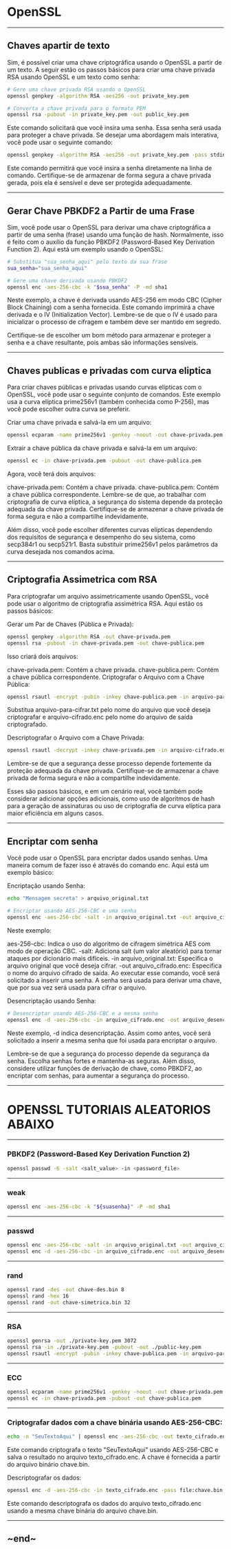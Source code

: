 # OpenSSL

---

## Chaves apartir de texto

Sim, é possível criar uma chave criptográfica usando o OpenSSL a partir de um texto. A seguir estão os passos básicos para criar uma chave privada RSA usando OpenSSL e um texto como senha:

```bash
# Gere uma chave privada RSA usando o OpenSSL
openssl genpkey -algorithm RSA -aes256 -out private_key.pem

# Converta a chave privada para o formato PEM
openssl rsa -pubout -in private_key.pem -out public_key.pem
```

Este comando solicitará que você insira uma senha. Essa senha será usada para proteger a chave privada.
Se desejar uma abordagem mais interativa, você pode usar o seguinte comando:

```bash
openssl genpkey -algorithm RSA -aes256 -out private_key.pem -pass stdin
```

Este comando permitirá que você insira a senha diretamente na linha de comando.
Certifique-se de armazenar de forma segura a chave privada gerada, pois ela é sensível e deve ser protegida adequadamente.

---

## Gerar Chave PBKDF2 a Partir de uma Frase

Sim, você pode usar o OpenSSL para derivar uma chave criptográfica a partir de uma senha (frase) usando uma função de hash. Normalmente, isso é feito com o auxílio da função PBKDF2 (Password-Based Key Derivation Function 2). Aqui está um exemplo usando o OpenSSL:

```bash
# Substitua "sua_senha_aqui" pelo texto da sua frase
sua_senha="sua_senha_aqui"

# Gere uma chave derivada usando PBKDF2
openssl enc -aes-256-cbc -k "$sua_senha" -P -md sha1
```

Neste exemplo, a chave é derivada usando AES-256 em modo CBC (Cipher Block Chaining) com a senha fornecida. Este comando imprimirá a chave derivada e o IV (Initialization Vector). Lembre-se de que o IV é usado para inicializar o processo de cifragem e também deve ser mantido em segredo.

Certifique-se de escolher um bom método para armazenar e proteger a senha e a chave resultante, pois ambas são informações sensíveis.

---

## Chaves publicas e privadas com curva eliptica

Para criar chaves públicas e privadas usando curvas elípticas com o OpenSSL, você pode usar o seguinte conjunto de comandos. Este exemplo usa a curva elíptica prime256v1 (também conhecida como P-256), mas você pode escolher outra curva se preferir.

Criar uma chave privada e salvá-la em um arquivo:

```bash
openssl ecparam -name prime256v1 -genkey -noout -out chave-privada.pem
```

Extrair a chave pública da chave privada e salvá-la em um arquivo:

```bash
openssl ec -in chave-privada.pem -pubout -out chave-publica.pem
```

Agora, você terá dois arquivos:

chave-privada.pem: Contém a chave privada.
chave-publica.pem: Contém a chave pública correspondente.
Lembre-se de que, ao trabalhar com criptografia de curva elíptica, a segurança do sistema depende da proteção adequada da chave privada. Certifique-se de armazenar a chave privada de forma segura e não a compartilhe indevidamente.

Além disso, você pode escolher diferentes curvas elípticas dependendo dos requisitos de segurança e desempenho do seu sistema, como secp384r1 ou secp521r1. Basta substituir prime256v1 pelos parâmetros da curva desejada nos comandos acima.

---

## Criptografia Assimetrica com RSA

Para criptografar um arquivo assimetricamente usando OpenSSL, você pode usar o algoritmo de criptografia assimétrica RSA. Aqui estão os passos básicos:

Gerar um Par de Chaves (Pública e Privada):

```bash
openssl genpkey -algorithm RSA -out chave-privada.pem
openssl rsa -pubout -in chave-privada.pem -out chave-publica.pem
```

Isso criará dois arquivos:

chave-privada.pem: Contém a chave privada.
chave-publica.pem: Contém a chave pública correspondente.
Criptografar o Arquivo com a Chave Pública:

```bash
openssl rsautl -encrypt -pubin -inkey chave-publica.pem -in arquivo-para-cifrar.txt -out arquivo-cifrado.enc
```

Substitua arquivo-para-cifrar.txt pelo nome do arquivo que você deseja criptografar e arquivo-cifrado.enc pelo nome do arquivo de saída criptografado.

Descriptografar o Arquivo com a Chave Privada:

```bash
openssl rsautl -decrypt -inkey chave-privada.pem -in arquivo-cifrado.enc -out arquivo-descriptografado.txt
```

Lembre-se de que a segurança desse processo depende fortemente da proteção adequada da chave privada. Certifique-se de armazenar a chave privada de forma segura e não a compartilhe indevidamente.

Esses são passos básicos, e em um cenário real, você também pode considerar adicionar opções adicionais, como uso de algoritmos de hash para a geração de assinaturas ou uso de criptografia de curva elíptica para maior eficiência em alguns casos.

---

## Encriptar com senha

Você pode usar o OpenSSL para encriptar dados usando senhas. Uma maneira comum de fazer isso é através do comando enc. Aqui está um exemplo básico:

Encriptação usando Senha:

```bash
echo "Mensagem secreta" > arquivo_original.txt

# Encriptar usando AES-256-CBC e uma senha
openssl enc -aes-256-cbc -salt -in arquivo_original.txt -out arquivo_cifrado.enc
```

Neste exemplo:

aes-256-cbc: Indica o uso do algoritmo de cifragem simétrica AES com modo de operação CBC.
-salt: Adiciona salt (um valor aleatório) para tornar ataques por dicionário mais difíceis.
-in arquivo_original.txt: Especifica o arquivo original que você deseja cifrar.
-out arquivo_cifrado.enc: Especifica o nome do arquivo cifrado de saída.
Ao executar esse comando, você será solicitado a inserir uma senha. A senha será usada para derivar uma chave, que por sua vez será usada para cifrar o arquivo.

Desencriptação usando Senha:

```bash
# Desencriptar usando AES-256-CBC e a mesma senha
openssl enc -d -aes-256-cbc -in arquivo_cifrado.enc -out arquivo_desencriptado.txt
```

Neste exemplo, -d indica desencriptação. Assim como antes, você será solicitado a inserir a mesma senha que foi usada para encriptar o arquivo.

Lembre-se de que a segurança do processo depende da segurança da senha. Escolha senhas fortes e mantenha-as seguras. Além disso, considere utilizar funções de derivação de chave, como PBKDF2, ao encriptar com senhas, para aumentar a segurança do processo.

---

# OPENSSL TUTORIAIS ALEATORIOS ABAIXO

---

### PBKDF2 (Password-Based Key Derivation Function 2)
```bash
openssl passwd -6 -salt <salt_value> -in <password_file>
```

---

### weak

```bash
openssl enc -aes-256-cbc -k "${suasenha}" -P -md sha1
```

---

### passwd

```bash
openssl enc -aes-256-cbc -salt -in arquivo_original.txt -out arquivo_cifrado.enc
openssl enc -d -aes-256-cbc -in arquivo_cifrado.enc -out arquivo_desencriptado.txt
```

---

### rand

```bash
openssl rand -des -out chave-des.bin 8
openssl rand -hex 16
openssl rand -out chave-simetrica.bin 32
```

---

### RSA

```bash
openssl genrsa -out ./private-key.pem 3072
openssl rsa -in ./private-key.pem -pubout -out ./public-key.pem
openssl rsautl -encrypt -pubin -inkey chave-publica.pem -in arquivo-para-cifrar.txt -out arquivo-cifrado.enc
```

---

### ECC

```bash
openssl ecparam -name prime256v1 -genkey -noout -out chave-privada.pem
openssl ec -in chave-privada.pem -pubout -out chave-publica.pem
```

---

### Criptografar dados com a chave binária usando AES-256-CBC:

```bash
echo -n "SeuTextoAqui" | openssl enc -aes-256-cbc -out texto_cifrado.enc -pass file:chave.bin
```

Este comando criptografa o texto "SeuTextoAqui" usando AES-256-CBC e salva o resultado no arquivo texto_cifrado.enc. A chave é fornecida a partir do arquivo binário chave.bin.

Descriptografar os dados:

```bash
openssl enc -d -aes-256-cbc -in texto_cifrado.enc -pass file:chave.bin
```

Este comando descriptografa os dados do arquivo texto_cifrado.enc usando a mesma chave binária do arquivo chave.bin.

---

~end~
---
